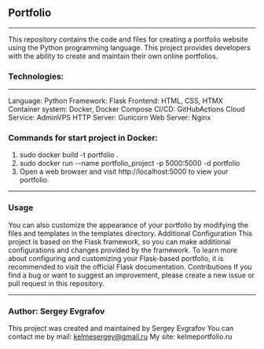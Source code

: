 ## Portfolio
___
This repository contains the code and files for creating a portfolio website using the Python programming language. This project provides developers with the ability to create and maintain their own online portfolios.

### Technologies:
___
Language: Python
Framework: Flask
Frontend: HTML, CSS, HTMX
Container system: Docker, Docker Compose
CI/CD: GitHubActions
Cloud Service: AdminVPS
HTTP Server: Gunicorn
Web Server: Nginx

### Commands for start project in Docker:

1. sudo docker build -t portfolio .
2. sudo docker run --name portfolio_project -p 5000:5000 -d portfolio
3. Open a web browser and visit http://localhost:5000 to view your portfolio.
___
### Usage

You can also customize the appearance of your portfolio by modifying the files and templates in the templates directory.
Additional Configuration
This project is based on the Flask framework, so you can make additional configurations and changes provided by the framework.
To learn more about configuring and customizing your Flask-based portfolio, it is recommended to visit the official Flask documentation.
Contributions
If you find a bug or want to suggest an improvement, please create a new issue or pull request in this repository.
___
### Author: Sergey Evgrafov

This project was created and maintained by Sergey Evgrafov
You can contact me by mail: kelmesergey@gmail.ru 
My site: kelmeportfolio.ru